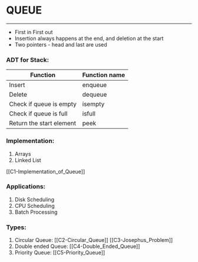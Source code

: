 # QUEUE
---

- First in First out
- Insertion always happens at the end, and deletion at the start
- Two pointers - head and last are used

### ADT for Stack:
| Function                 | Function name |
| ------------------------ | ------------- |
| Insert                   | enqueue       |
| Delete                   | dequeue       |
| Check if queue is empty  | isempty       |
| Check if queue is full   | isfull        |
| Return the start element | peek          | 

### Implementation:
1. Arrays
2. Linked List

[[C1-Implementation_of_Queue]]

### Applications:
1. Disk Scheduling
2. CPU Scheduling
3. Batch Processing

### Types:
1. Circular Queue:  [[C2-Circular_Queue]]  [[C3-Josephus_Problem]]
2. Double ended Queue: [[C4-Double_Ended_Queue]] 
3. Priority Queue: [[C5-Priority_Queue]]
